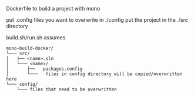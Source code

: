 Dockerfile to build a project with mono

put .config files you want to overwrite in ./config
put the project in the ./src directory

build.sh/run.sh assumes

```
mono-build-docker/
└─── src/
│	├── <name>.sln    
│	└─── <name>/
│		├──   packages.config
│		└───   files in config directory will be copied/overwritten here
└─── config/
	└─── files that need to be overwritten
```
